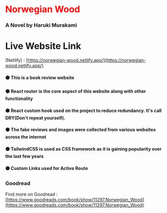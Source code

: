 # <h1 style="color:red;">Norwegian Wood</h1>
### A Novel by Haruki Murakami

# Live Website Link 
(Netlify) : [https://norwegian-wood.netlify.app/](https://norwegian-wood.netlify.app/)



#### ⚫ This is a book review website
#### ⚫ React router is the core aspect of this website along with other functionality
#### ⚫ React custom hook used on the project to reduce redundancy. It's call DRY(Don't repeat yourself). 
#### ⚫ The fake reviews and images were collected from various websites across the internet
#### ⚫ TailwindCSS is used as CSS framework as it is gaining popularity over the last few years 

#### ⚫ Custom Links used for Active Route


### Goodread
Find more on Goodread : [https://www.goodreads.com/book/show/11297.Norwegian_Wood](https://www.goodreads.com/book/show/11297.Norwegian_Wood)

